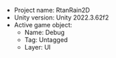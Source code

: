 <!-- UNITY CODE ASSIST INSTRUCTIONS START -->
- Project name: RtanRain2D
- Unity version: Unity 2022.3.62f2
- Active game object:
  - Name: Debug
  - Tag: Untagged
  - Layer: UI
<!-- UNITY CODE ASSIST INSTRUCTIONS END -->